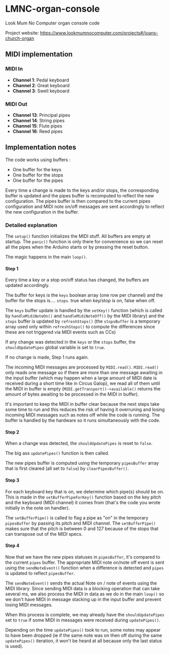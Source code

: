 # LMNC-organ-console
Look Mum No Computer organ console code

Project website: https://www.lookmumnocomputer.com/projects#/joans-church-organ

## MIDI implementation

### MIDI In

* **Channel 1**: Pedal keyboard
* **Channel 2**: Great keyboard
* **Channel 3**: Swell keyboard

### MIDI Out

* **Channel 13**: Principal pipes
* **Channel 14**: String pipes
* **Channel 15**: Flute pipes
* **Channel 16**: Reed pipes

## Implementation notes

The code works using buffers :
- One buffer for the keys
- One buffer for the stops
- One buffer for the pipes

Every time a change is made to the keys and/or stops, the corresponding buffer is updated and the pipes buffer is recomputed to reflect the new configuration. The pipes buffer is then compared to the current pipes configuration and MIDI note on/off messages are sent accordingly to reflect the new configuration in the buffer.

### Detailed explanation

The `setup()` function initializes the MIDI stuff. All buffers are empty at startup. The `panic()` function is only there for convenience so we can reset all the pipes when the Arduino starts or by pressing the reset button.

The magic happens in the main `loop()`.

#### Step 1

Every time a key or a stop on/off status has changed, the buffers are updated accordingly.

The buffer for keys is the `keys` boolean array (one row per channel) and the buffer for the stops is.... `stops`. true when key/stop is on, false when off.

The `keys` buffer update is handled by the `setKey()` function (which is called by `handleMidiNoteOn()` and `handleMidiNoteOff()` by the MIDI library) and the `stops` buffer is updated by `refreshStops()` (the `stopsBuffer` is a temporary array used only within `refreshStops()` to compute the differences since these are not triggered via MIDI events such as CCs)

If any change was detected in the `keys` or the `stops` buffer, the `shouldUpdatePipes` global variable is set to `true`.

If no change is made, Step 1 runs again.

The incoming MIDI messages are processed by `MIDI.read()`. `MIDI.read()` only reads one message so if there are more than one message awaiting in the input buffer (which may happen when a large amount of MIDI date is received during a short time like in Circus Galop), we read all of them until the MIDI in buffer is empty (`MIDI.getTransport()->available()` returns the amount of bytes awaiting to be processed in the MIDI in buffer).

It's important to keep the MIDI in buffer clear because the next steps take some time to run and this reduces the risk of having it overruning and losing incoming MIDI messages such as notes off while the code is running. The buffer is handled by the hardware so it runs simultaneously with the code.

#### Step 2

When a change was detected, the `shouldUpdatePipes` is reset to `false`.

The big ass `updatePipes()` function is then called.

The new pipes buffer is computed using the temporary `pipesBuffer` array that is first cleared (all set to `false`) by `clearPipesBuffer()`.

#### Step 3

For each keyboard key that is on, we determine which pipe(s) should be on. This is made in the `setBufferPipeForKey()` function based on the key pitch and the keyboard (MIDI channel) it comes from (that's the code you wrote initially in the note on handler).

The `setBufferPipe()` is called to flag a pipe as "on" in the temporary `pipesBuffer` by passing its pitch and MIDI channel. The `setBufferPipe()` makes sure that the pitch is between 0 and 127 because of the stops that can transpose out of the MIDI specs.

#### Step 4

Now that we have the new pipes statuses in `pipesBuffer`, it's compared to the current `pipes` buffer. The appropriate MIDI note on/note off event is sent using the `sendNoteEvent()` function when a difference is detected and `pipes` is updated to reflect `pipesBuffer`.

The `sendNoteEvent()` sends the actual Note on / note of events using the MIDI library. Since sending MIDI data is a blocking operation that can take several ms, we also process the MIDI in data as we do in the main `loop()` so we don't have MIDI in message stacking up in the input buffer and prevent losing MIDI messages.

When this process is complete, we may already have the `shouldUpdatePipes` set to `true` if some MIDI in messages were received during `updatePipes()`.

Depending on the time `updatePipes()` took to run, some notes may appear to have been dropped (ie if the same note was on then off during the same `updatePipes()` iteration, it won't be heard at all because only the last status is used).